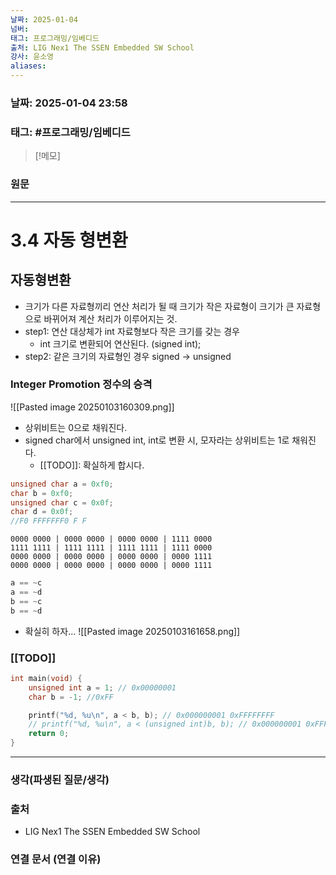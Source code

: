 ```yaml
---
날짜: 2025-01-04
넘버: 
태그: 프로그래밍/임베디드
출처: LIG Nex1 The SSEN Embedded SW School
강사: 윤소영
aliases:
---
```

### 날짜:  2025-01-04 23:58

### 태그: #프로그래밍/임베디드

>[!메모]
>

### 원문
---
# 3.4 자동 형변환

## 자동형변환
- 크기가 다른 자료형끼리 연산 처리가 될 때 크기가 작은 자료형이 크기가 큰 자료형으로 바뀌어져 계산 처리가 이루어지는 것.
- step1: 연산 대상체가 int 자료형보다 작은 크기를 갖는 경우
	- int 크기로 변환되어 연산된다. (signed int);
- step2: 같은 크기의 자료형인 경우 signed -> unsigned
### Integer Promotion 정수의 승격
![[Pasted image 20250103160309.png]]
- 상위비트는 0으로 채워진다.
- signed char에서 unsigned int, int로 변환 시, 모자라는 상위비트는 1로 채워진다.
	- [[TODO]]: 확실하게 합시다.
```c
unsigned char a = 0xf0;
char b = 0xf0; 
unsigned char c = 0x0f;
char d = 0x0f;
//F0 FFFFFFF0 F F
```

```
0000 0000 | 0000 0000 | 0000 0000 | 1111 0000 
1111 1111 | 1111 1111 | 1111 1111 | 1111 0000 
0000 0000 | 0000 0000 | 0000 0000 | 0000 1111
0000 0000 | 0000 0000 | 0000 0000 | 0000 1111 
```

```c
a == ~c
a == ~d
b == ~c
b == ~d
```
- 확실히 하자...
![[Pasted image 20250103161658.png]]
### [[TODO]]
```c
int main(void) {
    unsigned int a = 1; // 0x00000001
    char b = -1; //0xFF

    printf("%d, %u\n", a < b, b); // 0x000000001 0xFFFFFFFF
    // printf("%d, %u\n", a < (unsigned int)b, b); // 0x000000001 0xFFFFFFFF
    return 0;
}
```


---
### 생각(파생된 질문/생각)

### 출처
- LIG Nex1 The SSEN Embedded SW School

### 연결 문서 (연결 이유)
